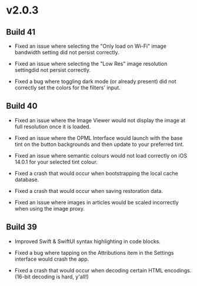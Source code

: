 # v2.0.3

## Build 41

- Fixed an issue where selecting the "Only load on Wi-Fi" image bandwidth setting did not persist correctly. 

- Fixed an issue where selecting the "Low Res" image resolution settingdid not persist correctly.  

- Fixed a bug where toggling dark mode (or already present) did not correctly set the colors for the filters' input. 

## Build 40 

- Fixed an issue where the Image Viewer would not display the image at full resolution once it is loaded. 

- Fixed an issue where the OPML Interface would launch with the base tint on the button backgrounds and then update to your preferred tint. 

- Fixed an issue where semantic colours would not load correctly on iOS 14.0.1 for your selected tint colour. 

- Fixed a crash that would occur when bootstrapping the local cache database. 

- Fixed a crash that would occur when saving restoration data. 

- Fixed an issue where images in articles would be scaled incorrectly when using the image proxy. 

## Build 39

- Improved Swift & SwiftUI syntax highlighting in code blocks. 

- Fixed a bug where tapping on the Attributions item in the Settings interface would crash the app. 

- Fixed a crash that would occur when decoding certain HTML encodings. (16-bit decoding is hard, y'all!)
